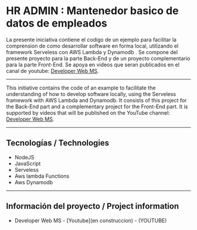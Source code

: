 # HR ADMIN :  Mantenedor basico de datos de empleados

La presente iniciativa contiene el codigo de un ejemplo para facilitar la comprension de como desarrollar software en forma local, utilizando el framework Serveless con AWS Lambda y Dynamodb . 
Se compone del presente proyecto para la parte Back-End y de un proyecto complementario para la parte Front-End.
Se apoya en videos que seran publicados en el canal de youtube:   [Developer Web MS](https://www.youtube.com/@developerwebms/playlists). 

___

This initiative contains the code of an example to facilitate the understanding of how to develop software locally, using the Serveless framework with AWS Lambda and Dynamodb. 
It consists of this project for the Back-End part and a complementary project for the Front-End part.
It is supported by videos that will be published on the YouTube channel:  [Developer Web MS](https://www.youtube.com/@developerwebms/playlists). 
___

## Tecnologías / Technologies

* NodeJS
* JavaScript
* Serveless
* Aws lambda Functions
* Aws Dynamodb

___

## Información del proyecto / Project information

* Developer Web MS - [Youtube](en construccion) - (YOUTUBE)
 
